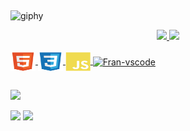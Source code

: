 ##
  ![giphy](https://user-images.githubusercontent.com/90859879/162593675-ad1f790c-3b97-4ead-af9d-1c0f3ed156e1.gif)


<div align="center">
  <a href="https://github.com/marcoshollmann">
  <img height="180em" src="https://github-readme-stats.vercel.app/api?username=marcoshollmann&show_icons=true&theme=gothan&include_all_commits=true&count_private=true"/>
  <img height="180em" src="https://github-readme-stats.vercel.app/api/top-langs/?username=marcoshollmann&layout=compact&langs_count=7&theme=gothan"/>
</div>
<div style="display: inline_block"><br>
   <img align="center" alt="HTML" height="30" width="40" src="https://raw.githubusercontent.com/devicons/devicon/master/icons/html5/html5-original.svg">
  <img align="center" alt="CSS" height="30" width="40" src="https://raw.githubusercontent.com/devicons/devicon/master/icons/css3/css3-original.svg">
  <img align="center" alt="Js" height="30" width="40" src="https://raw.githubusercontent.com/devicons/devicon/master/icons/javascript/javascript-plain.svg">
 <img align="center" alt="Fran-vscode" height="30" width="40" src="https://cdn.jsdelivr.net/gh/devicons/devicon/icons/vscode/vscode-original.svg"/>
 
</div>
  
  ##
 
<div> 
  <a href="https://instagram.com/hollmannkk" target="_blank"><img src="https://img.shields.io/badge/-Instagram-%23E4405F?style=for-the-badge&logo=instagram&logoColor=white" target="_blank"></a>
 	

  <a href = "mailto:marcoshollmann0@gmail.com"><img src="https://img.shields.io/badge/-Gmail-%23333?style=for-the-badge&logo=gmail&logoColor=white" target="_blank"></a>
  <a href="https://www.linkedin.com/in/marcos-hollmann-401812204/" target="_blank"><img src="https://img.shields.io/badge/-LinkedIn-%230077B5?style=for-the-badge&logo=linkedin&logoColor=white" target="_blank"></a> 
 
 
</div>
